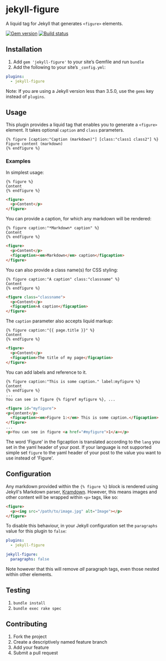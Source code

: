 # jekyll-figure

A liquid tag for Jekyll that generates `<figure>` elements.

[![Gem version](https://img.shields.io/gem/v/jekyll-figure.svg)](https://rubygems.org/gems/jekyll-figure)
[![Build status](https://github.com/paulrobertlloyd/jekyll-figure/workflows/test/badge.svg)](https://github.com/paulrobertlloyd/jekyll-figure/actions)

## Installation

1. Add `gem 'jekyll-figure'` to your site’s Gemfile and run `bundle`
2. Add the following to your site’s `_config.yml`:

```yaml
plugins:
  - jekyll-figure
```

Note: If you are using a Jekyll version less than 3.5.0, use the `gems` key instead of `plugins`.

## Usage

This plugin provides a liquid tag that enables you to generate a `<figure>` element. It takes optional `caption` and `class` parameters.

```liquid
{% figure [caption:"Caption (markdown)"] [class:"class1 class2"] %}
Figure content (markdown)
{% endfigure %}
```

### Examples

In simplest usage:

```liquid
{% figure %}
Content
{% endfigure %}
```

```html
<figure>
  <p>Content</p>
</figure>
```

You can provide a caption, for which any markdown will be rendered:

```liquid
{% figure caption:"*Markdown* caption" %}
Content
{% endfigure %}
```

```html
<figure>
  <p>Content</p>
  <figcaption><em>Markdown</em> caption</figcaption>
</figure>
```

You can also provide a class name(s) for CSS styling:

```liquid
{% figure caption:"A caption" class:"classname" %}
Content
{% endfigure %}
```

```html
<figure class="classname">
  <p>Content</p>
  <figcaption>A caption</figcaption>
</figure>
```

The `caption` parameter also accepts liquid markup:

```liquid
{% figure caption:"{{ page.title }}" %}
Content
{% endfigure %}
```

```html
<figure>
  <p>Content</p>
  <figcaption>The title of my page</figcaption>
</figure>
```

You can add labels and reference to it.

```
{% figure caption:"This is some caption." label:myfigure %}
Content
{% endfigure %}
...
You can see in figure {% figref myfigure %}, ...
```

```html
<figure id="myfigure">
<p>Content</p>
  <figcaption><em>Figure 1:</em> This is some caption.</figcaption>
</figure>
...
<p>You can see in figure <a href="#myfigure">1</a></p>
```
The word 'Figure' in the figcaption is translated according to the `lang` you
set in the yaml header of your post.  If your language is not supported simple
set `figure` to the yaml header of your post to the value you want to use
instead of 'Figure'.



## Configuration

Any markdown provided within the `{% figure %}` block is rendered using Jekyll's Markdown parser, [Kramdown](https://kramdown.gettalong.org). However, this means images and other content will be wrapped within `<p>` tags, like so:

```html
<figure>
  <p><img src="/path/to/image.jpg" alt="Image"></p>
</figure>
```

To disable this behaviour, in your Jekyll configuration set the `paragraphs` value for this plugin to `false`:

```yaml
plugins:
  - jekyll-figure

jekyll-figure:
  paragraphs: false
```

Note however that this will remove *all* paragraph tags, even those nested within other elements.

## Testing

1. `bundle install`
2. `bundle exec rake spec`

## Contributing

1. Fork the project
2. Create a descriptively named feature branch
3. Add your feature
4. Submit a pull request
